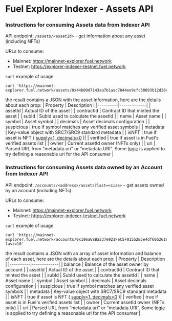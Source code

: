 # Fuel Explorer Indexer - Assets API
### Instructions for consuming Assets data from Indexer API

API endpoint:
`/assets/<assetId>`  - get information about any asset (including NFTs)

URLs to consume:
- Mainnet: https://mainnet-explorer.fuel.network
- Testnet: https://explorer-indexer-testnet.fuel.network


`curl` example of usage
```
curl 'https://mainnet-explorer.fuel.network/assets/0x44b09d7143aa7b1aac7844ee9cfc38893b12d20c3822ecb18dbf2c6846ea63f0'
```


the result contains a JSON with the asset information, here are the details about each prop:
| Property | Description |
|----------|-------------|
| assetId | Actual ID of the asset |
| contractId | Contract ID that minted the asset |
| subId | SubId used to calculate the assetId |
| name | Asset name |
| symbol | Asset symbol |
| decimals | Asset decimals configuration |
| suspicious | true if symbol matches any verified asset symbols |
| metadata | Key-value object with SRC7/SRC9 standard metadata |
| isNFT | true if asset is NFT ( [supply=1, decimals=0](https://docs.fuel.network/docs/sway-standards/src-20-native-asset/#non-fungible-asset-restrictions) )|
| verified | true if asset is in Fuel's verified assets list |
| owner | Current assetId owner (NFTs only) |
| uri | Parsed URL from “metadata.uri” or “metadata.URI”. Some [logic](https://github.com/FuelLabs/fuel-ex-demo/blob/ee73408a0ef0323eeb92414d5ed92d65e3f3f78f/packages/graphql/src/infra/gateway/AssetGateway.ts#L63-L95) is applied to try defining a reasonable uri for the API consumer |

### Instructions for consuming Assets data owned by an Account from Indexer API

API endpoint:
`/accounts/<address>/assets?last=<size>`  - get assets owned by an account (including NFTs)

URLs to consume:
- Mainnet: https://mainnet-explorer.fuel.network
- Testnet: https://explorer-indexer-testnet.fuel.network


`curl` example of usage
```
curl 'https://mainnet-explorer.fuel.network/accounts/0x196a68Ba237e921FeC5F01552E5e4df60b2619900254DD4cDe42557814508F57/assets?last=10'
```


the result contains a JSON with an array of asset information and balance of each asset, here are the details about each prop:
| Property | Description |
|----------|-------------|
| balance | Balance of the asset owner by account |
| assetId | Actual ID of the asset |
| contractId | Contract ID that minted the asset |
| subId | SubId used to calculate the assetId |
| name | Asset name |
| symbol | Asset symbol |
| decimals | Asset decimals configuration |
| suspicious | true if symbol matches any verified asset symbols |
| metadata | Key-value object with SRC7/SRC9 standard metadata |
| isNFT | true if asset is NFT ( [supply=1, decimals=0](https://docs.fuel.network/docs/sway-standards/src-20-native-asset/#non-fungible-asset-restrictions) )|
| verified | true if asset is in Fuel's verified assets list |
| owner | Current assetId owner (NFTs only) |
| uri | Parsed URL from “metadata.uri” or “metadata.URI”. Some [logic](https://github.com/FuelLabs/fuel-ex-demo/blob/ee73408a0ef0323eeb92414d5ed92d65e3f3f78f/packages/graphql/src/infra/gateway/AssetGateway.ts#L63-L95) is applied to try defining a reasonable uri for the API consumer |
